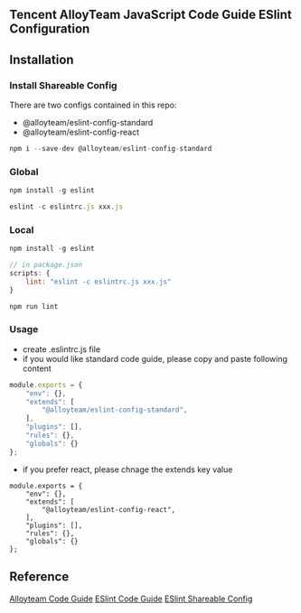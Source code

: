 ## Tencent AlloyTeam JavaScript Code Guide ESlint Configuration

## Installation

### Install Shareable Config

There are two configs contained in this repo:
* @alloyteam/eslint-config-standard
* @alloyteam/eslint-config-react

```javascript
npm i --save-dev @alloyteam/eslint-config-standard
```


### Global

```javascript
npm install -g eslint

eslint -c eslintrc.js xxx.js
```

### Local

```javascript
npm install -g eslint

// in package.json
scripts: {
	lint: "eslint -c eslintrc.js xxx.js"
}

npm run lint
```

### Usage

* create .eslintrc.js file
* if you would like standard code guide, please copy and paste following content

```javascript
module.exports = {
    "env": {},
    "extends": [
        "@alloyteam/eslint-config-standard",
    ],
    "plugins": [],
    "rules": {},
    "globals": {}
};
```

* if you prefer react, please chnage the extends key value

```javasciprt
module.exports = {
    "env": {},
    "extends": [
        "@alloyteam/eslint-config-react",
    ],
    "plugins": [],
    "rules": {},
    "globals": {}
};
```




## Reference 
[Alloyteam Code Guide](http://alloyteam.github.io/CodeGuide)
[ESlint Code Guide](http://eslint.org/docs/user-guide/configuring)
[ESlint Shareable Config](http://eslint.org/docs/developer-guide/shareable-configs)